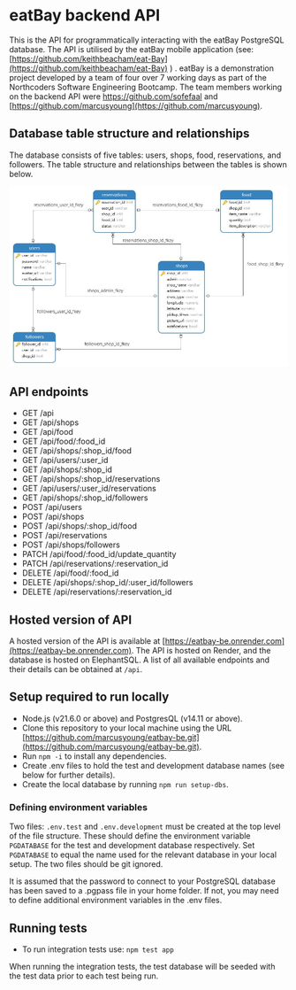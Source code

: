 # eatBay backend API

This is the API for programmatically interacting with the eatBay PostgreSQL database. The API is utilised by the eatBay mobile application (see: [https://github.com/keithbeacham/eat-Bay](https://github.com/keithbeacham/eat-Bay) ) . eatBay is a demonstration project developed by a team of four over 7 working days as part of the Northcoders Software Engineering Bootcamp. The team members working on the backend API were https://github.com/sofefaal and [https://github.com/marcusyoung](https://github.com/marcusyoung).

## Database table structure and relationships

The database consists of five tables: users, shops, food, reservations, and followers. The table structure and relationships between the tables is shown below.

![](./assets/images/database_model.jpg)

## API endpoints

- GET /api
- GET /api/shops
- GET /api/food
- GET /api/food/:food_id
- GET /api/shops/:shop_id/food
- GET /api/users/:user_id
- GET /api/shops/:shop_id
- GET /api/shops/:shop_id/reservations
- GET /api/users/:user_id/reservations
- GET /api/shops/:shop_id/followers
- POST /api/users
- POST /api/shops
- POST /api/shops/:shop_id/food
- POST /api/reservations
- POST /api/shops/followers
- PATCH /api/food/:food_id/update_quantity
- PATCH /api/reservations/:reservation_id
- DELETE /api/food/:food_id
- DELETE /api/shops/:shop_id/:user_id/followers
- DELETE /api/reservations/:reservation_id

## Hosted version of API

A hosted version of the API is available at [https://eatbay-be.onrender.com](https://eatbay-be.onrender.com). The API is hosted on Render, and the database is hosted on ElephantSQL. A list of all available endpoints and their details can be obtained at `/api`.

## Setup required to run locally

- Node.js (v21.6.0 or above) and PostgresQL (v14.11 or above).
- Clone this repository to your local machine using the URL [https://github.com/marcusyoung/eatbay-be.git](https://github.com/marcusyoung/eatbay-be.git).
- Run `npm -i` to install any dependencies.
- Create .env files to hold the test and development database names (see below for further details).
- Create the local database by running `npm run setup-dbs`.

### Defining environment variables

Two files: `.env.test` and `.env.development` must be created at the top level of the file structure. These should define the environment variable `PGDATABASE` for the test and development database respectively. Set `PGDATABASE` to equal the name used for the relevant database in your local setup. The two files should be git ignored. 

It is assumed that the password to connect to your PostgreSQL database has been saved to a .pgpass file in your home folder. If not, you may need to define additional environment variables in the .env files.

## Running tests

- To run integration tests use: `npm test app`

When running the integration tests, the test database will be seeded with the test data prior to each test being run.